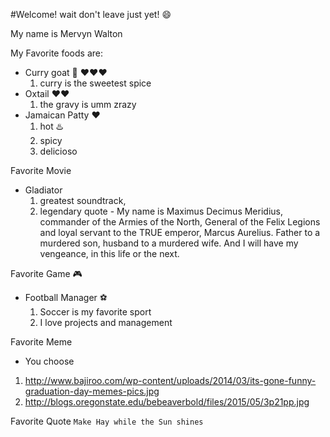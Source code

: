#Welcome!        wait don't leave just yet! :smile:

My name is Mervyn Walton


My Favorite foods are: 
- Curry goat :goat: :heart::heart::heart:
  1. curry is the sweetest spice
- Oxtail :heart::heart:
  1. the gravy is umm zrazy
- Jamaican Patty :heart:
  1. hot :hotsprings:
  2. spicy 
  3. delicioso 

Favorite Movie
 - Gladiator 
    1. greatest soundtrack, 
    2. legendary quote - My name is Maximus Decimus Meridius, commander of the Armies of the North, General of the Felix Legions and loyal servant to the TRUE emperor, Marcus Aurelius. Father to a murdered son, husband to a murdered wife. And I will have my vengeance, in this life or the next.

Favorite Game :video_game:
 - Football Manager :soccer:
    1. Soccer is my favorite sport
    2. I love projects and management
    
Favorite Meme
 - You choose
  1. http://www.bajiroo.com/wp-content/uploads/2014/03/its-gone-funny-graduation-day-memes-pics.jpg
  2. http://blogs.oregonstate.edu/bebeaverbold/files/2015/05/3p21pp.jpg
  
Favorite Quote
   `Make Hay while the Sun shines`

